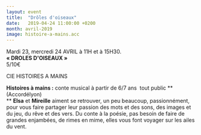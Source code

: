 ```yaml
---
layout: event
title:  "Drôles d'oiseaux"
date:   2019-04-24 11:00:00 +0200
month: avril-2019
image: histoire-a-mains.acc
---
```




Mardi 23, mercredi 24 AVRIL à 11H et à 15H30.  
**« DROLES D'OISEAUX »**  
5/10€



CIE HISTOIRES A MAINS

**Histoires à mains :** conte musical à partir de 6/7 ans  tout public **(Accordélyon)  
** **Elsa** et **Mireille** aiment se retrouver, un peu beaucoup, passionnément, pour vous faire partager leur passion des mots et des sons, des images et du jeu, du rêve et des vers. Du conte à la poésie, pas besoin de faire de grandes enjambées, de rimes en mime, elles vous font voyager sur les ailes du vent.